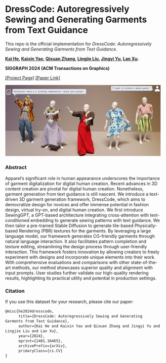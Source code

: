 # DressCode: Autoregressively Sewing and Generating Garments from Text Guidance

This repo is the official implementation for _DressCode: Autoregressively Sewing and Generating Garments from Text Guidance_.

**[Kai He](http://academic.hekai.site/), [Kaixin Yao](https://yaokxx.github.io/), [Qixuan Zhang](https://scholar.google.com/citations?user=YvwsqvYAAAAJ), [Lingjie Liu](https://lingjie0206.github.io/), [Jingyi Yu](http://www.yu-jingyi.com/), [Lan Xu](http://xu-lan.com/).** 

**SIGGRAPH 2024 (ACM Transactions on Graphics)**

[[Project Page]](https://ihe-kaii.github.io/DressCode/) [[Paper Link]](https://arxiv.org/abs/2401.16465.pdf)

![dataset_description](./imgs/teaser.png)

### Abstract
Apparel’s significant role in human appearance underscores the importance of garment digitalization for digital human creation. Recent advances in 3D content creation are pivotal for digital human creation. Nonetheless, garment generation from text guidance is still nascent. We introduce a text-driven 3D garment generation framework, DressCode, which aims to democratize design for novices and offer immense potential in fashion design, virtual try-on, and digital human creation. We first introduce SewingGPT, a GPT-based architecture integrating cross-attention with text-conditioned embedding to generate sewing patterns with text guidance. We then tailor a pre-trained Stable Diffusion to generate tile-based Physically-based Rendering (PBR) textures for the garments. By leveraging a large language model, our framework generates CG-friendly garments through natural language interaction. It also facilitates pattern completion and texture editing, streamlining the design process through user-friendly interaction. This framework fosters innovation by allowing creators to freely experiment with designs and incorporate unique elements into their work. With comprehensive evaluations and comparisons with other state-of-the-art methods, our method showcases superior quality and alignment with input prompts. User studies further validate our high-quality rendering results, highlighting its practical utility and potential in production settings.

### Citation

If you use this dataset for your research, please cite our paper:

```
@misc{he2024dresscode,
      title={DressCode: Autoregressively Sewing and Generating Garments from Text Guidance}, 
      author={Kai He and Kaixin Yao and Qixuan Zhang and Jingyi Yu and Lingjie Liu and Lan Xu},
      year={2024},
      eprint={2401.16465},
      archivePrefix={arXiv},
      primaryClass={cs.CV}
}
```



